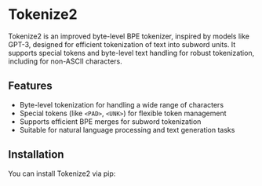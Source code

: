 # Tokenize2

Tokenize2 is an improved byte-level BPE tokenizer, inspired by models like GPT-3, designed for efficient tokenization of text into subword units. It supports special tokens and byte-level text handling for robust tokenization, including for non-ASCII characters.

## Features

- Byte-level tokenization for handling a wide range of characters
- Special tokens (like `<PAD>`, `<UNK>`) for flexible token management
- Supports efficient BPE merges for subword tokenization
- Suitable for natural language processing and text generation tasks

## Installation

You can install Tokenize2 via pip:


